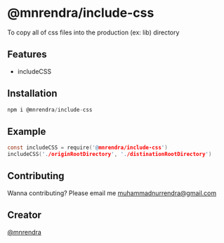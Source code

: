 # @mnrendra/include-css
To copy all of css files into the production (ex: lib) directory

## Features
* includeCSS

## Installation
```c
npm i @mnrendra/include-css
```

## Example
```c
const includeCSS = require('@mnrendra/include-css')
includeCSS('./originRootDirectory', './distinationRootDirectory')
```

## Contributing
Wanna contributing? Please email me [muhammadnurrendra@gmail.com](mailto:muhammadnurrendra@gmail.com)

## Creator
[@mnrendra](https://github.com/mnrendra)
